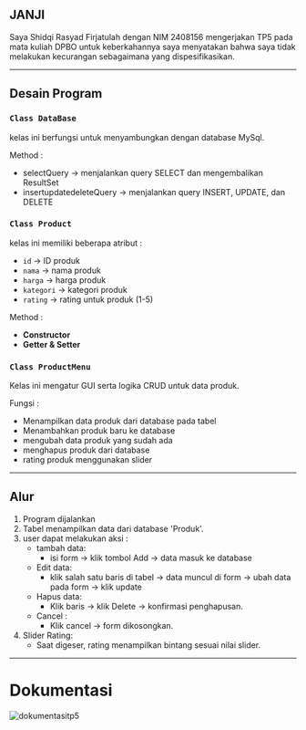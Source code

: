 ## JANJI
Saya Shidqi Rasyad Firjatulah dengan NIM 2408156 mengerjakan TP5 pada mata kuliah DPBO untuk keberkahannya saya menyatakan bahwa saya tidak melakukan kecurangan sebagaimana yang dispesifikasikan.


---

## Desain Program
### `Class DataBase`
kelas ini berfungsi untuk menyambungkan dengan database MySql.

Method :
- selectQuery -> menjalankan query SELECT dan mengembalikan ResultSet
- insertupdatedeleteQuery -> menjalankan query INSERT, UPDATE, dan DELETE
### `Class Product`
kelas ini memiliki beberapa atribut :
- `id` -> ID produk
- `nama` -> nama produk
- `harga` -> harga produk
- `kategori` -> kategori produk
- `rating` -> rating untuk produk (1-5)
  
Method :
- **Constructor**
- **Getter & Setter**

### `Class ProductMenu`
Kelas ini mengatur GUI serta logika CRUD untuk data produk.

Fungsi : 
 - Menampilkan data produk dari database pada tabel
 - Menambahkan produk baru ke database
 - mengubah data produk yang sudah ada
 - menghapus produk dari database
 - rating produk menggunakan slider

---

## Alur
1. Program dijalankan
2. Tabel menampilkan data dari database 'Produk'.
3. user dapat melakukan aksi :
   - tambah data:
     - isi form -> klik tombol Add -> data masuk ke database
   - Edit data:
     - klik salah satu baris di tabel -> data muncul di form -> ubah data pada form -> klik            update
   - Hapus data:
     - Klik baris -> klik Delete -> konfirmasi penghapusan.
   - Cancel :
     - Klik cancel -> form dikosongkan.
4. Slider Rating:
   - Saat digeser, rating menampilkan bintang sesuai nilai slider.
---

# Dokumentasi

![dokumentasitp5](https://github.com/user-attachments/assets/27de6679-e0bb-403a-ba59-6fec3f0a8c75)





